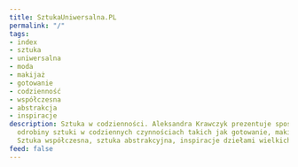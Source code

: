 ```yaml
---
title: SztukaUniwersalna.PL
permalink: "/"
tags:
- index
- sztuka
- uniwersalna
- moda
- makijaż
- gotowanie
- codzienność
- współczesna
- abstrakcja
- inspiracje
description: Sztuka w codzienności. Aleksandra Krawczyk prezentuje sposoby na odnalezienie
  odrobiny sztuki w codziennych czynnościach takich jak gotowanie, makijaż, oraz moda.
  Sztuka współczesna, sztuka abstrakcyjna, inspiracje dziełami wielkich twórców.
feed: false
---
```


<div>
  <Feed {...data} feed={ data.website.getCollectionOfTitle('Posts').pages } />
</div>

